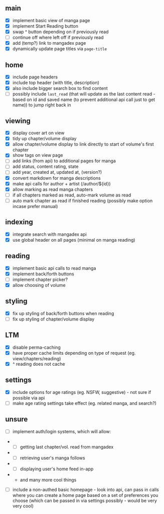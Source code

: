 ## main

- [x] implement basic view of manga page
- [x] implement Start Reading button
- [x] swap ^ button depending on if previously read
- [ ] continue off where left off if previously read
- [x] add (temp?) link to mangadex page
- [x] dynamically update page titles via `page-title`

## home

- [x] include page headers
- [x] include top header (with title, description)
- [x] also include bigger search box to find content
- [ ] possibly include `last_read` (that will update as the last content read - based on id and saved name (to prevent additional api call just to get name)) to jump right back in

## viewing

- [x] display cover art on view
- [x] tidy up chapter/volume display
- [x] allow chapter/volume display to link directly to start of volume's first chapter
- [x] show tags on view page
- [ ] add links (from api) to additional pages for manga
- [ ] add status, content rating, state
- [ ] add year, created at, updated at, (version?)
- [x] convert markdown for manga descriptions
- [x] make api calls for author + artist (/author/${id})
- [x] allow marking as read manga chapters
- [ ] if all chapters marked as read, auto-mark volume as read
- [ ] auto mark chapter as read if finished reading (possibly make option incase prefer manual)

## indexing

- [x] integrate search with mangadex api
- [x] use global header on all pages (minimal on manga reading)

## reading

- [x] implement basic api calls to read manga
- [x] implement back/forth buttons
- [ ] implement chapter picker?
- [x] allow choosing of volume

## styling

- [x] fix up styling of back/forth buttons when reading
- [ ] fix up styling of chapter/volume display

## LTM

- [x] disable perma-caching
- [x] have proper cache limits depending on type of request (eg. view/chapters/reading)
- [x] ^ reading does not cache

## settings

- [x] include options for age ratings (eg. NSFW, suggestive) - not sure if possible via api
- [ ] make age rating settings take effect (eg. related manga, and search?)

## unsure

- [ ] implement auth/login systems, which will allow:
- - [ ] getting last chapter/vol. read from mangadex
- - [ ] retrieving user's manga follows
- - [ ] displaying user's home feed in-app
- - and many more cool things
- [ ] include a non-authed basic homepage - look into api, can pass in calls where you can create a home page based on a set of preferences you choose (which can be passed in via settings possibly - would be very very cool)